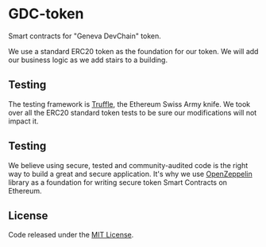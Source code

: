 # GDC-token
Smart contracts for "Geneva DevChain" token.

We use a standard ERC20 token as the foundation for our token. We will add our business logic as we add stairs to a building.

## Testing
The testing framework is [Truffle](http://truffleframework.com/), the Ethereum Swiss Army knife. We took over all the ERC20 standard token tests to be sure our modifications will not impact it. 

## Testing
We believe using secure, tested and community-audited code is the right way to build a great and secure application. It's why we use [OpenZeppelin](https://github.com/OpenZeppelin/zeppelin-solidity) library as a foundation for writing secure token Smart Contracts on Ethereum.

## License
Code released under the [MIT License](./LICENSE).
